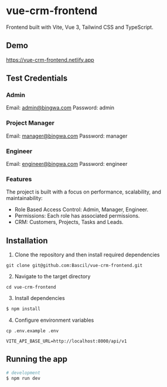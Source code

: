 # vue-crm-frontend

Frontend built with Vite, Vue 3, Tailwind CSS and TypeScript.

## Demo

https://vue-crm-frontend.netlify.app

## Test Credentials

### Admin
Email: admin@bingwa.com 
Password: admin

### Project Manager
Email: manager@bingwa.com 
Password: manager

### Engineer
Email: engineer@bingwa.com 
Password: engineer

### Features

The project is built with a focus on performance, scalability, and maintainability:

- Role Based Access Control: Admin, Manager, Engineer.
- Permissions: Each role has associated permissions.
- CRM: Customers, Projects, Tasks and Leads.

## Installation

1. Clone the repository and then install required dependencies

```
git clone git@github.com:Bascil/vue-crm-frontend.git
```

2. Navigate to the target directory

```
cd vue-crm-frontend
```

3. Install dependencies

```bash
$ npm install
```

4. Configure environment variables

```
cp .env.example .env
```

```
VITE_API_BASE_URL=http://localhost:8000/api/v1
```

## Running the app

```bash
# development
$ npm run dev

